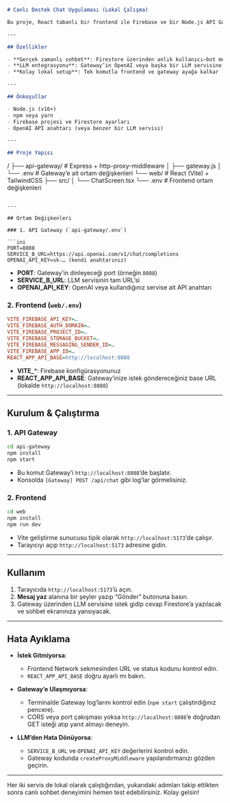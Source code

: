 

```markdown
# Canlı Destek Chat Uygulaması (Lokal Çalışma)

Bu proje, React tabanlı bir frontend ile Firebase ve bir Node.js API Gateway kullanarak LLM destekli canlı sohbeti **sadece yerel** olarak çalıştırmanızı sağlar.

---

## Özellikler

- **Gerçek zamanlı sohbet**: Firestore üzerinden anlık kullanıcı–bot mesajlaşması  
- **LLM entegrasyonu**: Gateway’in OpenAI veya başka bir LLM servisine proxy yapması  
- **Kolay lokal setup**: Tek komutla frontend ve gateway ayağa kalkar  

---

## Önkoşullar

- Node.js (v16+)  
- npm veya yarn  
- Firebase projesi ve Firestore ayarları  
- OpenAI API anahtarı (veya benzer bir LLM servisi)

---

## Proje Yapısı

```
/
├── api-gateway/          # Express + http-proxy-middleware
│   ├── gateway.js
│   └── .env              # Gateway’e ait ortam değişkenleri
└── web/                  # React (Vite) + TailwindCSS
    ├── src/
    │   └── ChatScreen.tsx
    └── .env              # Frontend ortam değişkenleri
```

---

## Ortam Değişkenleri

### 1. API Gateway (`api-gateway/.env`)

```ini
PORT=8088
SERVICE_B_URL=https://api.openai.com/v1/chat/completions
OPENAI_API_KEY=sk-… (kendi anahtarınız)
```

- **PORT**: Gateway’in dinleyeceği port (örneğin `8088`)  
- **SERVICE_B_URL**: LLM servisinin tam URL’si  
- **OPENAI_API_KEY**: OpenAI veya kullandığınız servise ait API anahtarı  

### 2. Frontend (`web/.env`)

```ini
VITE_FIREBASE_API_KEY=…
VITE_FIREBASE_AUTH_DOMAIN=…
VITE_FIREBASE_PROJECT_ID=…
VITE_FIREBASE_STORAGE_BUCKET=…
VITE_FIREBASE_MESSAGING_SENDER_ID=…
VITE_FIREBASE_APP_ID=…
REACT_APP_API_BASE=http://localhost:8088
```

- **VITE_***: Firebase konfigürasyonunuz  
- **REACT_APP_API_BASE**: Gateway’inize istek göndereceğiniz base URL (lokalde `http://localhost:8088`)

---

## Kurulum & Çalıştırma

### 1. API Gateway

```bash
cd api-gateway
npm install
npm start
```

- Bu komut Gateway’i `http://localhost:8088`’de başlatır.
- Konsolda `[Gateway] POST /api/chat` gibi log’lar görmelisiniz.

### 2. Frontend

```bash
cd web
npm install
npm run dev
```

- Vite geliştirme sunucusu tipik olarak `http://localhost:5173`’de çalışır.
- Tarayıcıyı açıp `http://localhost:5173` adresine gidin.

---

## Kullanım

1. Tarayıcıda `http://localhost:5173`’ü açın.  
2. **Mesaj yaz** alanına bir şeyler yazıp “Gönder” butonuna basın.  
3. Gateway üzerinden LLM servisine istek gidip cevap Firestore’a yazılacak ve sohbet ekranınıza yansıyacak.

---

## Hata Ayıklama

- **İstek Gitmiyorsa**:  
  - Frontend Network sekmesinden URL ve status kodunu kontrol edin.  
  - `REACT_APP_API_BASE` doğru ayarlı mı bakın.

- **Gateway’e Ulaşmıyorsa**:  
  - Terminalde Gateway log’larını kontrol edin (`npm start` çalıştırdığınız pencere).  
  - CORS veya port çakışması yoksa `http://localhost:8088`’e doğrudan GET isteği atıp yanıt almayı deneyin.

- **LLM’den Hata Dönüyorsa**:  
  - `SERVICE_B_URL` ve `OPENAI_API_KEY` değerlerini kontrol edin.  
  - Gateway kodunda `createProxyMiddleware` yapılandırmanızı gözden geçirin.

---

Her iki servis de lokal olarak çalıştığından, yukarıdaki adımları takip ettikten sonra canlı sohbet deneyimini hemen test edebilirsiniz. Kolay gelsin!
